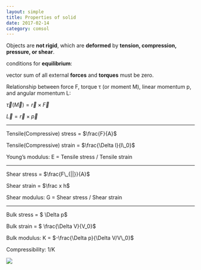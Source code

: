 ```yaml
---
layout: simple
title: Properties of solid
date: 2017-02-14
category: comsol
---
```


<script type="text/x-mathjax-config">MathJax.Hub.Config({tex2jax: {inlineMath:[['$','$']]}});</script>
<script type="text/javascript" src="http://cdn.mathjax.org/mathjax/latest/MathJax.js?config=TeX-AMS-MML_HTMLorMML"></script>

Objects are **not rigid**, which are **deformed** by **tension, compression, pressure, or shear**.

conditions for **equilibrium**: 

vector sum of all external **forces** and **torques** must be zero.

Relationship between force F, torque τ (or moment M), linear momentum p, and angular momentum L:

$\vec \tau (\vec M)= \vec r \times \vec F$

$\vec L = \vec r \times \vec p$

---

Tensile(Compressive) stress = $\frac{F}{A}$

Tensile(Compressive) strain = $\frac{\Delta l}{l\_0}$

Young’s modulus: E = Tensile stress / Tensile strain

---

Shear stress = $\frac{F\_{||}}{A}$

Shear strain = $\frac x h$

Shear modulus: G = Shear stress / Shear strain

---

Bulk stress = $ \Delta p$

Bulk strain = $ \frac{\Delta V}{V\_0}$

Bulk modulus: K = $-\frac{\Delta p}{\Delta V/V\_0}$

Compressibility:  1/K

![](https://cdn-images-1.medium.com/max/800/1*RaTGyKu6lm5CRHMzUa0H-g.png)
